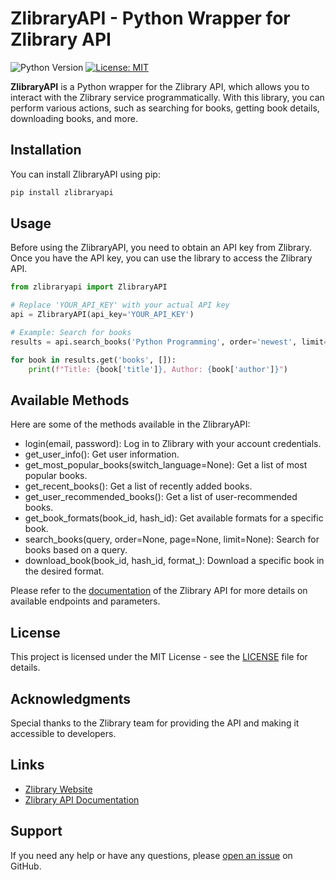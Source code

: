 # ZlibraryAPI - Python Wrapper for Zlibrary API

![Python Version](https://img.shields.io/badge/python-3.6%20%7C%203.7%20%7C%203.8%20%7C%203.9-blue)
[![License: MIT](https://img.shields.io/badge/License-MIT-yellow.svg)](https://opensource.org/licenses/MIT)

**ZlibraryAPI** is a Python wrapper for the Zlibrary API, which allows you to interact with the Zlibrary service programmatically. With this library, you can perform various actions, such as searching for books, getting book details, downloading books, and more.

## Installation

You can install ZlibraryAPI using pip:
  ```python
  pip install zlibraryapi
  ```
## Usage

Before using the ZlibraryAPI, you need to obtain an API key from Zlibrary. Once you have the API key, you can use the library to access the Zlibrary API.

  ```python
  from zlibraryapi import ZlibraryAPI
  
  # Replace 'YOUR_API_KEY' with your actual API key
  api = ZlibraryAPI(api_key='YOUR_API_KEY')
  
  # Example: Search for books
  results = api.search_books('Python Programming', order='newest', limit=5)
  
  for book in results.get('books', []):
      print(f"Title: {book['title']}, Author: {book['author']}")
  ```

## Available Methods

Here are some of the methods available in the ZlibraryAPI:

- login(email, password): Log in to Zlibrary with your account credentials.
- get_user_info(): Get user information.
- get_most_popular_books(switch_language=None): Get a list of most popular books.
- get_recent_books(): Get a list of recently added books.
- get_user_recommended_books(): Get a list of user-recommended books.
- get_book_formats(book_id, hash_id): Get available formats for a specific book.
- search_books(query, order=None, page=None, limit=None): Search for books based on a query.
- download_book(book_id, hash_id, format_): Download a specific book in the desired format.

Please refer to the [documentation](https://api.zlibraryexau2g3eg.onion/docs) of the Zlibrary API for more details on available endpoints and parameters.

## License

This project is licensed under the MIT License - see the [LICENSE](LICENSE) file for details.

## Acknowledgments

Special thanks to the Zlibrary team for providing the API and making it accessible to developers.

## Links

- [Zlibrary Website](https://z-lib.org/)
- [Zlibrary API Documentation](https://api.zlibraryexau2g3eg.onion/docs)

## Support

If you need any help or have any questions, please [open an issue](https://github.com/cu-sanjay/zlibraryapi/issues) on GitHub.
